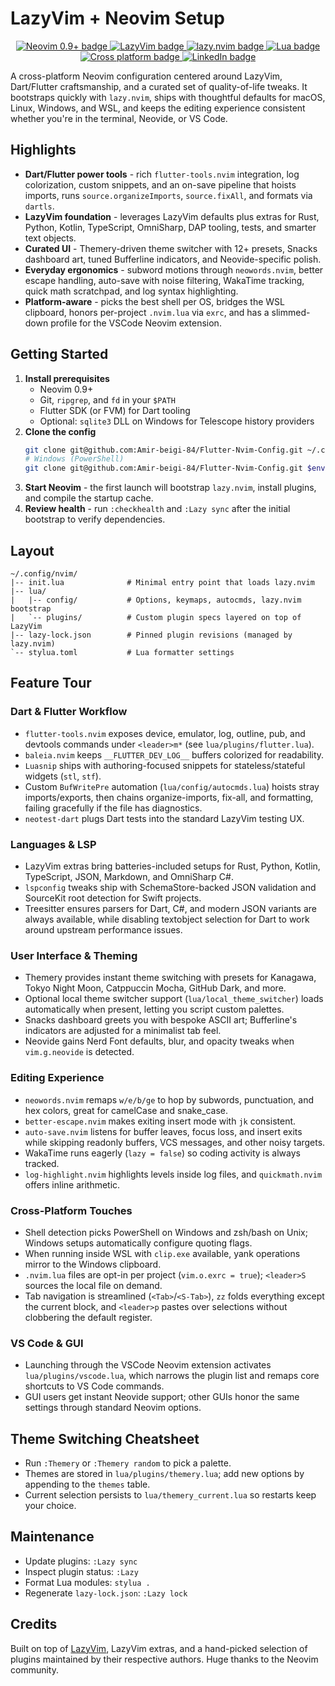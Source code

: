 # LazyVim + Neovim Setup

<p align="center">
  <a href="https://neovim.io">
    <img src="https://img.shields.io/badge/Neovim-0.9+-57A143?style=for-the-badge&amp;logo=neovim&amp;logoColor=white" alt="Neovim 0.9+ badge" />
  </a>
  <a href="https://lazyvim.org">
    <img src="https://img.shields.io/badge/Built%20with-LazyVim-1a1b26?style=for-the-badge&amp;logo=lazyvim&amp;color=1a1b26" alt="LazyVim badge" />
  </a>
  <a href="https://github.com/folke/lazy.nvim">
    <img src="https://img.shields.io/badge/Plugin%20Manager-lazy.nvim-cc0066?style=for-the-badge&amp;logo=lua&amp;logoColor=white" alt="lazy.nvim badge" />
  </a>
  <a href="https://www.lua.org">
    <img src="https://img.shields.io/badge/Language-Lua-00007d?style=for-the-badge&amp;logo=lua&amp;logoColor=white" alt="Lua badge" />
  </a>
  <a href="https://github.com/Amir-beigi-84/Flutter-Nvim-Config">
    <img src="https://img.shields.io/badge/Platforms-Linux%20%7C%20macOS%20%7C%20Windows-2b303b?style=for-the-badge&amp;logo=apple&amp;logoColor=white" alt="Cross platform badge" />
  </a>
  <a href="https://www.linkedin.com/in/amir-beigi-code/">
    <img src="https://img.shields.io/badge/LinkedIn-Connect-0A66C2?style=for-the-badge&amp;logo=linkedin&amp;logoColor=white" alt="LinkedIn badge" />
  </a>
</p>

A cross-platform Neovim configuration centered around LazyVim, Dart/Flutter craftsmanship, and a curated set of quality-of-life tweaks. It bootstraps quickly with `lazy.nvim`, ships with thoughtful defaults for macOS, Linux, Windows, and WSL, and keeps the editing experience consistent whether you're in the terminal, Neovide, or VS Code.

## Highlights
- **Dart/Flutter power tools** - rich `flutter-tools.nvim` integration, log colorization, custom snippets, and an on-save pipeline that hoists imports, runs `source.organizeImports`, `source.fixAll`, and formats via `dartls`.
- **LazyVim foundation** - leverages LazyVim defaults plus extras for Rust, Python, Kotlin, TypeScript, OmniSharp, DAP tooling, tests, and smarter text objects.
- **Curated UI** - Themery-driven theme switcher with 12+ presets, Snacks dashboard art, tuned Bufferline indicators, and Neovide-specific polish.
- **Everyday ergonomics** - subword motions through `neowords.nvim`, better escape handling, auto-save with noise filtering, WakaTime tracking, quick math scratchpad, and log syntax highlighting.
- **Platform-aware** - picks the best shell per OS, bridges the WSL clipboard, honors per-project `.nvim.lua` via `exrc`, and has a slimmed-down profile for the VSCode Neovim extension.

## Getting Started
1. **Install prerequisites**
   - Neovim 0.9+
   - Git, `ripgrep`, and `fd` in your `$PATH`
   - Flutter SDK (or FVM) for Dart tooling
   - Optional: `sqlite3` DLL on Windows for Telescope history providers
2. **Clone the config**
   ```bash
   git clone git@github.com:Amir-beigi-84/Flutter-Nvim-Config.git ~/.config/nvim
   # Windows (PowerShell)
   git clone git@github.com:Amir-beigi-84/Flutter-Nvim-Config.git $env:LOCALAPPDATA\nvim
   ```
3. **Start Neovim** - the first launch will bootstrap `lazy.nvim`, install plugins, and compile the startup cache.
4. **Review health** - run `:checkhealth` and `:Lazy sync` after the initial bootstrap to verify dependencies.

## Layout
```text
~/.config/nvim/
|-- init.lua              # Minimal entry point that loads lazy.nvim
|-- lua/
|   |-- config/           # Options, keymaps, autocmds, lazy.nvim bootstrap
|   `-- plugins/          # Custom plugin specs layered on top of LazyVim
|-- lazy-lock.json        # Pinned plugin revisions (managed by lazy.nvim)
`-- stylua.toml           # Lua formatter settings
```

## Feature Tour
### Dart & Flutter Workflow
- `flutter-tools.nvim` exposes device, emulator, log, outline, pub, and devtools commands under `<leader>m*` (see `lua/plugins/flutter.lua`).
- `baleia.nvim` keeps `__FLUTTER_DEV_LOG__` buffers colorized for readability.
- `Luasnip` ships with authoring-focused snippets for stateless/stateful widgets (`stl`, `stf`).
- Custom `BufWritePre` automation (`lua/config/autocmds.lua`) hoists stray imports/exports, then chains organize-imports, fix-all, and formatting, failing gracefully if the file has diagnostics.
- `neotest-dart` plugs Dart tests into the standard LazyVim testing UX.

### Languages & LSP
- LazyVim extras bring batteries-included setups for Rust, Python, Kotlin, TypeScript, JSON, Markdown, and OmniSharp C#.
- `lspconfig` tweaks ship with SchemaStore-backed JSON validation and SourceKit root detection for Swift projects.
- Treesitter ensures parsers for Dart, C#, and modern JSON variants are always available, while disabling textobject selection for Dart to work around upstream performance issues.

### User Interface & Theming
- Themery provides instant theme switching with presets for Kanagawa, Tokyo Night Moon, Catppuccin Mocha, GitHub Dark, and more.
- Optional local theme switcher support (`lua/local_theme_switcher`) loads automatically when present, letting you script custom palettes.
- Snacks dashboard greets you with bespoke ASCII art; Bufferline's indicators are adjusted for a minimalist tab feel.
- Neovide gains Nerd Font defaults, blur, and opacity tweaks when `vim.g.neovide` is detected.

### Editing Experience
- `neowords.nvim` remaps `w/e/b/ge` to hop by subwords, punctuation, and hex colors, great for camelCase and snake_case.
- `better-escape.nvim` makes exiting insert mode with `jk` consistent.
- `auto-save.nvim` listens for buffer leaves, focus loss, and insert exits while skipping readonly buffers, VCS messages, and other noisy targets.
- WakaTime runs eagerly (`lazy = false`) so coding activity is always tracked.
- `log-highlight.nvim` highlights levels inside log files, and `quickmath.nvim` offers inline arithmetic.

### Cross-Platform Touches
- Shell detection picks PowerShell on Windows and zsh/bash on Unix; Windows setups automatically configure quoting flags.
- When running inside WSL with `clip.exe` available, yank operations mirror to the Windows clipboard.
- `.nvim.lua` files are opt-in per project (`vim.o.exrc = true`); `<leader>S` sources the local file on demand.
- Tab navigation is streamlined (`<Tab>`/`<S-Tab>`), `zz` folds everything except the current block, and `<leader>p` pastes over selections without clobbering the default register.

### VS Code & GUI
- Launching through the VSCode Neovim extension activates `lua/plugins/vscode.lua`, which narrows the plugin list and remaps core shortcuts to VS Code commands.
- GUI users get instant Neovide support; other GUIs honor the same settings through standard Neovim options.



## Theme Switching Cheatsheet
- Run `:Themery` or `:Themery random` to pick a palette.
- Themes are stored in `lua/plugins/themery.lua`; add new options by appending to the `themes` table.
- Current selection persists to `lua/themery_current.lua` so restarts keep your choice.

## Maintenance
- Update plugins: `:Lazy sync`
- Inspect plugin status: `:Lazy`
- Format Lua modules: `stylua .`
- Regenerate `lazy-lock.json`: `:Lazy lock`

## Credits
Built on top of [LazyVim](https://lazyvim.org/), LazyVim extras, and a hand-picked selection of plugins maintained by their respective authors. Huge thanks to the Neovim community.
